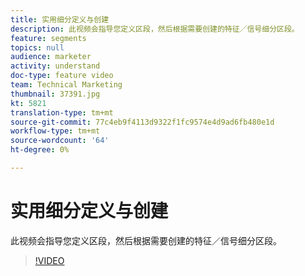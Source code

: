 ```yaml
---
title: 实用细分定义与创建
description: 此视频会指导您定义区段，然后根据需要创建的特征／信号细分区段。
feature: segments
topics: null
audience: marketer
activity: understand
doc-type: feature video
team: Technical Marketing
thumbnail: 37391.jpg
kt: 5821
translation-type: tm+mt
source-git-commit: 77c4eb9f4113d9322f1fc9574e4d9ad6fb480e1d
workflow-type: tm+mt
source-wordcount: '64'
ht-degree: 0%

---
```



# 实用细分定义与创建

此视频会指导您定义区段，然后根据需要创建的特征／信号细分区段。

>[!VIDEO](https://video.tv.adobe.com/v/37391/?quality=12&learn=on)

